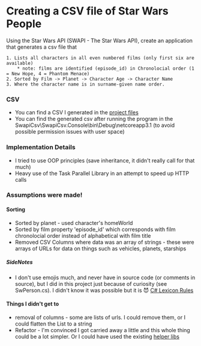﻿# Creating a CSV file of Star Wars People
Using the Star Wars API (SWAPI - The Star Wars API), create an application that generates a csv file that

    1. Lists all characters in all even numbered films (only first six are available)
        * note: films are identified (episode_id) in Chronolocial order (1 = New Hope, 4 = Phantom Menace)
    2. Sorted by Film -> Planet -> Character Age -> Character Name
    3. Where the character name is in surname-given name order.

### CSV
 * You can find a CSV I generated in the [project files](https://github.com/Iansutherland/SWAPI_Test/blob/master/SwapiCsv.Console/csv/sorted_starWars_people.csv)
 * You can find the generated csv after running the program in the SwapiCsv\SwapiCsv.Console\bin\Debug\netcoreapp3.1 (to avoid possible permission issues with user space)
### Implementation Details
 * I tried to use OOP principles (save inheritance, it didn't really call for that much)
 * Heavy use of the Task Parallel Library in an attempt to speed up HTTP calls

### Assumptions were made!
#### Sorting
 * Sorted by planet - used character's homeWorld
 * Sorted by film property 'episode_id' which corresponds with film chronolocial order instead of alphabetical with film title
 * Removed CSV Columns where data was an array of strings - these were arrays of URLs for data on things such as vehicles, planets, starships

##### SideNotes
 * I don't use emojis much, and never have in source code (or comments in source), but I did in this project just because of curiosity (see SwPerson.cs). I didn't know it was possible
   but it is :smiling_imp:
   [C# Lexicon Rules](https://docs.microsoft.com/en-us/dotnet/csharp/language-reference/language-specification/lexical-structure#identifiers)
   
#### Things I didn't get to
* removal of columns - some are lists of urls. I could remove them, or I could flatten the List<string> to a string
* Refactor - I'm convinced I got carried away a little and this whole thing could be a lot simpler. Or I could have used the existing [helper libs](https://swapi.dev/documentation#python)
